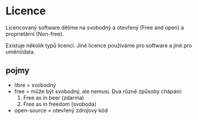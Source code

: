 # Licence

Licencovaný software dělíme na svobodný a otevřený (Free and open) a proprietární (Non-free).

Existuje několik typů licencí. Jiné licence používáme pro software a jiné pro umění/data.

## pojmy

- libre = svobodný
- free = může být svobodný, ale nemusí. Dva různé způsoby chápání:
  1. Free as in beer (zdarma)
  2. Free as in freedom (svoboda)
- open-source = otevřený zdrojový kód
